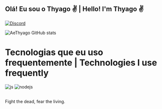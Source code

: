 ## Olá! Eu sou o Thyago ✌ | Hello! I'm Thyago ✌

[![Discord](https://img.shields.io/website?label=Discord&style=for-the-badge&url=https://github.com/heythyago/)](https://discord.gg/55ce2b4SS2)

![AeThyago GitHub stats](https://github-readme-stats.vercel.app/api?username=heythyago&show_icons=true&theme=tokyonight)

# Tecnologias que eu uso frequentemente | Technologies I use frequently

<div style="display: inline_block">
  <img align="center" alt="js" src="https://img.shields.io/badge/JavaScript-F7DF1E?style=for-the-badge&logo=javascript&logoColor=black" />
  <img align="center" alt="nodejs" src="https://img.shields.io/badge/Node.js-4CAF50?style=for-the-badge&logo=node.js&logoColor=white" />
</div><br/>

Fight the dead, fear the living.
